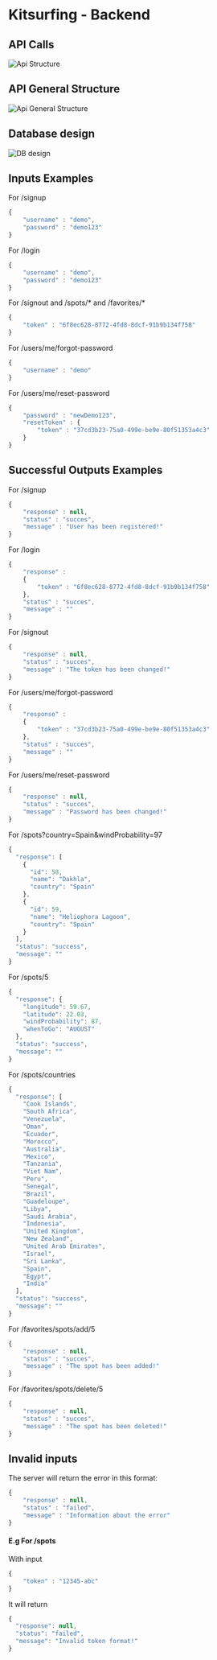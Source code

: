 # Kitsurfing - Backend
## API Calls
![Api Structure](https://i.imgur.com/9DN56CR.png)
## API General Structure
![Api General Structure](https://i.imgur.com/5QlmpIR.png)
## Database design
![DB design](https://i.imgur.com/6hXjJgO.png)
## Inputs Examples
For /signup
```javascript
{
    "username" : "demo",
    "password" : "demo123"
}
```
For /login
```javascript
{
    "username" : "demo",
    "password" : "demo123"
}
```
For /signout and /spots/* and /favorites/*
```javascript
{
    "token" : "6f8ec628-8772-4fd8-8dcf-91b9b134f758"
}
```
For /users/me/forgot-password
```javascript
{
    "username" : "demo"
}
```
For /users/me/reset-password
```javascript
{
    "password" : "newDemo123",
    "resetToken" : {
        "token" : "37cd3b23-75a0-499e-be9e-80f51353a4c3"
    }
}
```
## Successful Outputs Examples
For /signup
```javascript
{
    "response" : null,
    "status" : "succes",
    "message" : "User has been registered!"
}
```
For /login
```javascript
{
    "response" : 
    {
        "token" : "6f8ec628-8772-4fd8-8dcf-91b9b134f758"
    },
    "status" : "succes",
    "message" : ""
}
```
For /signout
```javascript
{
    "response" : null,
    "status" : "succes",
    "message" : "The token has been changed!"
}
```
For /users/me/forgot-password
```javascript
{
    "response" : 
    {
        "token" : "37cd3b23-75a0-499e-be9e-80f51353a4c3"
    },
    "status" : "succes",
    "message" : ""
}
```
For /users/me/reset-password
```javascript
{
    "response" : null,
    "status" : "succes",
    "message" : "Password has been changed!"
}
```
For /spots?country=Spain&windProbability=97
```javascript
{
  "response": [
    {
      "id": 58,
      "name": "Dakhla",
      "country": "Spain"
    },
    {
      "id": 59,
      "name": "Heliophora Lagoon",
      "country": "Spain"
    }
  ],
  "status": "success",
  "message": ""
}
```
For /spots/5
```javascript
{
  "response": {
    "longitude": 59.67,
    "latitude": 22.03,
    "windProbability": 87,
    "whenToGo": "AUGUST"
  },
  "status": "success",
  "message": ""
}
```
For /spots/countries
```javascript
{
  "response": [
    "Cook Islands",
    "South Africa",
    "Venezuela",
    "Oman",
    "Ecuador",
    "Morocco",
    "Australia",
    "Mexico",
    "Tanzania",
    "Viet Nam",
    "Peru",
    "Senegal",
    "Brazil",
    "Guadeloupe",
    "Libya",
    "Saudi Arabia",
    "Indonesia",
    "United Kingdom",
    "New Zealand",
    "United Arab Emirates",
    "Israel",
    "Sri Lanka",
    "Spain",
    "Egypt",
    "India"
  ],
  "status": "success",
  "message": ""
}
```
For /favorites/spots/add/5
```javascript
{
    "response" : null,
    "status" : "succes",
    "message" : "The spot has been added!"
}
```
For /favorites/spots/delete/5
```javascript
{
    "response" : null,
    "status" : "succes",
    "message" : "The spot has been deleted!"
}
```
## Invalid inputs
The server will return the error in this format:
```javascript
{
    "response" : null,
    "status" : "failed",
    "message" : "Information about the error"
}
```
#### E.g For /spots
With input
```javascript
{
    "token" : "12345-abc"
}
```
It will return
```javascript
{
  "response": null,
  "status": "failed",
  "message": "Invalid token format!"
}
```
